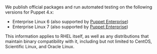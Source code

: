 We publish official packages and run automated testing on the following versions for Puppet 4.x:

* Enterprise Linux 6 (also supported by [Puppet Enterprise][peinstall])
* Enterprise Linux 7 (also supported by [Puppet Enterprise][peinstall])


This information applies to RHEL itself, as well as any distributions that maintain binary compatibility with it, including but not limited to CentOS, Scientific Linux, and Oracle Linux.

[peinstall]: /pe/latest/install_basic.html
<!-- When updating these, also edit guides/puppetlabs_package_repositories.markdown and add/delete the repo packages as needed. -->